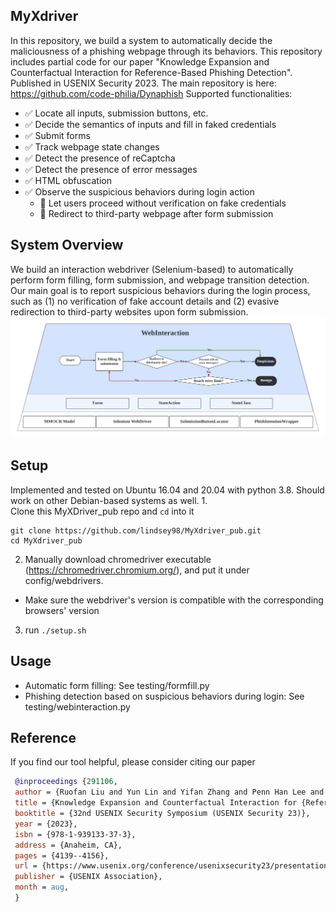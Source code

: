 **MyXdriver**
-
In this repository, we build a system to automatically decide the maliciousness of a phishing webpage through its behaviors. 
This repository includes partial code for our paper "Knowledge Expansion and Counterfactual Interaction for Reference-Based Phishing Detection".
Published in USENIX Security 2023. The main repository is here: https://github.com/code-philia/Dynaphish 
Supported functionalities:
- ✅ Locate all inputs, submission buttons, etc.
- ✅ Decide the semantics of inputs and fill in faked credentials
- ✅ Submit forms
- ✅ Track webpage state changes
- ✅ Detect the presence of reCaptcha
- ✅ Detect the presence of error messages
- ✅ HTML obfuscation
- ✅ Observe the suspicious behaviors during login action
   - 🏁 Let users proceed without verification on fake credentials
   - 🏁 Redirect to third-party webpage after form submission

**System Overview**
-
We build an interaction webdriver (Selenium-based) to automatically perform form filling, form submission, and webpage transition detection.
Our main goal is to report suspicious behaviors during the login process, such as (1) no verification of fake account details and (2) evasive redirection to third-party websites upon form submission. 
<img src='WebInteraction Diagram.png'/>


**Setup**
-
Implemented and tested on Ubuntu 16.04 and 20.04 with python 3.8. Should work on other Debian-based systems as well.
1.  
Clone this MyXDriver_pub repo and `cd` into it
 ```
git clone https://github.com/lindsey98/MyXdriver_pub.git
cd MyXdriver_pub
```
2. Manually download chromedriver executable (https://chromedriver.chromium.org/), and put it under config/webdrivers.
* Make sure the webdriver's version is compatible with the corresponding browsers' version

3. run `./setup.sh`

**Usage**
-
- Automatic form filling: See testing/formfill.py
- Phishing detection based on suspicious behaviors during login: See testing/webinteraction.py

**Reference**
-
If you find our tool helpful, please consider citing our paper
```bibtex
 @inproceedings {291106,
 author = {Ruofan Liu and Yun Lin and Yifan Zhang and Penn Han Lee and Jin Song Dong},
 title = {Knowledge Expansion and Counterfactual Interaction for {Reference-Based} Phishing Detection},
 booktitle = {32nd USENIX Security Symposium (USENIX Security 23)},
 year = {2023},
 isbn = {978-1-939133-37-3},
 address = {Anaheim, CA},
 pages = {4139--4156},
 url = {https://www.usenix.org/conference/usenixsecurity23/presentation/liu-ruofan},
 publisher = {USENIX Association},
 month = aug,
 }
```

